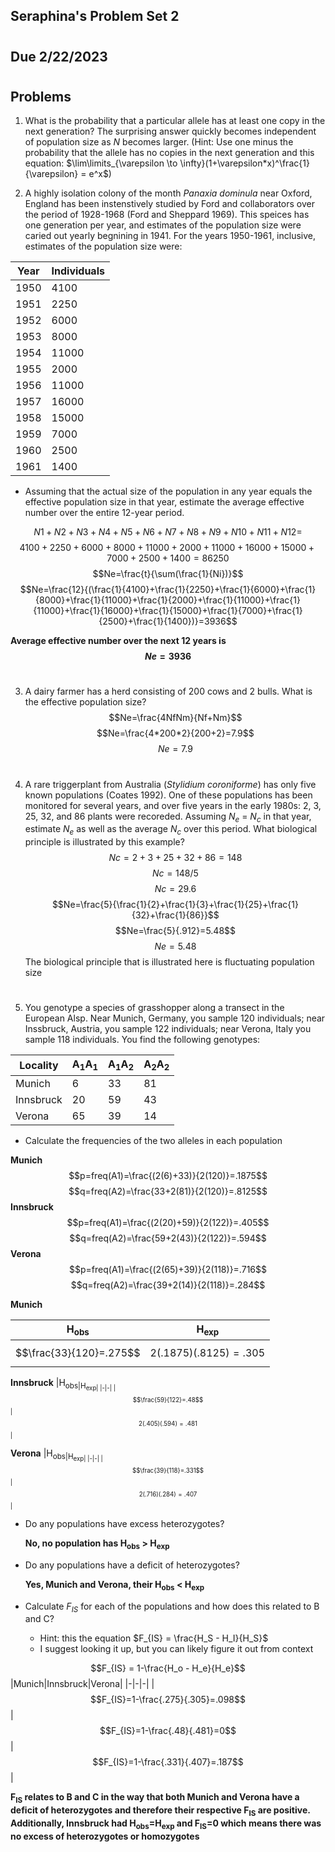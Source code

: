 ## Seraphina's Problem Set 2
#
## Due 2/22/2023
#

## Problems

1.  What is the probability that a particular allele has at least one copy in the next generation?  The surprising answer quickly becomes independent of population size as *N* becomes larger.  (Hint: Use one minus the probability that the allele has no copies in the next generation and this equation: $\lim\limits_{\varepsilon \to \infty}(1+\varepsilon*x)^\frac{1}{\varepsilon} = e^x$)

2.  A highly isolation colony of the month *Panaxia dominula* near Oxford, England has been instenstively studied by Ford and collaborators over the period of 1928-1968 (Ford and Sheppard 1969).  This speices has one generation per year, and estimates of the population size were caried out yearly begnining in 1941.  For the years 1950-1961, inclusive, estimates of the population size were: 

|Year| Individuals|
|------|----------|
| 1950 | 4100 |
| 1951 | 2250 |
| 1952 | 6000 |
| 1953 | 8000 |
| 1954 | 11000 |
| 1955 | 2000 |
| 1956 | 11000 |
| 1957 | 16000 |
| 1958 | 15000 |
| 1959 | 7000 |
| 1960 | 2500 |
| 1961 | 1400 | 
   * Assuming that the actual size of the population in any year equals the effective population size in that year, estimate the average effective number over the entire 12-year period.


$$N1+N2+N3+N4+N5+N6+N7+N8+N9+N10+N11+N12=$$
$$4100+2250+6000+8000+11000+2000+11000+16000+15000+7000+2500+1400= 86250$$
$$Ne=\frac{t}{\sum(\frac{1}{Ni})}$$
$$Ne=\frac{12}{(\frac{1}{4100}+\frac{1}{2250}+\frac{1}{6000}+\frac{1}{8000}+\frac{1}{11000}+\frac{1}{2000}+\frac{1}{11000}+\frac{1}{11000}+\frac{1}{16000}+\frac{1}{15000}+\frac{1}{7000}+\frac{1}{2500}+\frac{1}{1400})}=3936$$

**Average effective number over the next 12 years is $$Ne=3936$$** 
#

3.  A dairy farmer has a herd consisting of 200 cows and 2 bulls.  What is the effective population size?
$$Ne=\frac{4NfNm}{Nf+Nm}$$
$$Ne=\frac{4*200*2}{200+2}=7.9$$
$$Ne=7.9$$
#
4.  A rare triggerplant from Australia (*Stylidium coroniforme*) has only five known populations (Coates 1992).  One of these populations has been monitored for several years, and over five years in the early 1980s: 2, 3, 25, 32, and 86 plants were recoreded.  Assuming *N<sub>e</sub>* = *N<sub>c</sub>* in that year, estimate *N<sub>e</sub>* as well as the average *N<sub>c</sub>* over this period.  What biological principle is illustrated by this example?
$$Nc=2+3+25+32+86=148$$
$$Nc=148/5$$
$$Nc=29.6$$
$$Ne=\frac{5}{\frac{1}{2}+\frac{1}{3}+\frac{1}{25}+\frac{1}{32}+\frac{1}{86}}$$
$$Ne=\frac{5}{.912}=5.48$$
$$Ne=5.48$$
The biological principle that is illustrated here is fluctuating population size
#
5.  You genotype a species of grasshopper along a transect in the European Alsp.  Near Munich, Germany, you sample 120 individuals; near Inssbruck, Austria, you sample 122 individuals;  near Verona, Italy you sample 118 individuals.  You find the following genotypes:

| Locality| A<sub>1</sub>A<sub>1</sub> | A<sub>1</sub>A<sub>2</sub> | A<sub>2</sub>A<sub>2</sub>|
|---------|--------------|---------|---------|
|Munich| 6|33|81|
|Innsbruck| 20|59|43|
|Verona|65|39|14|

* Calculate the frequencies of the two alleles in each population

**Munich**
$$p=freq(A1)=\frac{(2(6)+33)}{2(120)}=.1875$$
$$q=freq(A2)=\frac{33+2(81)}{2(120)}=.8125$$
**Innsbruck**
$$p=freq(A1)=\frac{(2(20)+59)}{2(122)}=.405$$
$$q=freq(A2)=\frac{59+2(43)}{2(122)}=.594$$
**Verona**
$$p=freq(A1)=\frac{(2(65)+39)}{2(118)}=.716$$
$$q=freq(A2)=\frac{39+2(14)}{2(118)}=.284$$

**Munich** 

|H<sub>obs|H<sub>exp|
|-|-|
|$$\frac{33}{120}=.275$$|$$2(.1875)(.8125)=.305$$|

**Innsbruck**
|H<sub>obs|H<sub>exp|
|-|-|
|$$\frac{59}{122}=.48$$|$$2(.405)(.594)=.481$$|

**Verona**
|H<sub>obs|H<sub>exp|
|-|-|
|$$\frac{39}{118}=.331$$|$$2(.716)(.284)=.407$$|

* Do any populations have excess heterozygotes?

    **No, no population has H<sub>obs</sub> > H<sub>exp</sub>**
* Do any populations have a deficit of heterozygotes?

    **Yes, Munich and Verona, their H<sub>obs</sub> < H<sub>exp</sub>**

    
* Calculate *F<sub>IS</sub>* for each of the populations and how does this related to B and C?
   * Hint: this the equation $F_{IS} = \frac{H_S - H_I}{H_S}$
   * I suggest looking it up, but you can likely figure it out from context

$$F_{IS} = 1-\frac{H_o - H_e}{H_e}$$
|Munich|Innsbruck|Verona|
|-|-|-|
|$$F_{IS}=1-\frac{.275}{.305}=.098$$|$$F_{IS}=1-\frac{.48}{.481}=0$$|$$F_{IS}=1-\frac{.331}{.407}=.187$$|

**F<sub>IS</sub> relates to B and C in the way that both Munich and Verona have a deficit of heterozygotes and therefore their respective F<sub>IS</sub> are positive. Additionally, Innsbruck had H<sub>obs</sub>=H<sub>exp</sub> and F<sub>IS</sub>=0 which means there was no excess of heterozygotes or homozygotes**